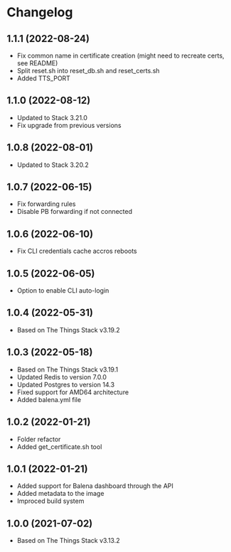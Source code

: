 # Changelog

## 1.1.1 (2022-08-24)

* Fix common name in certificate creation (might need to recreate certs, see README)
* Split reset.sh into reset_db.sh and reset_certs.sh
* Added TTS_PORT

## 1.1.0 (2022-08-12)

* Updated to Stack 3.21.0
* Fix upgrade from previous versions

## 1.0.8 (2022-08-01)

* Updated to Stack 3.20.2

## 1.0.7 (2022-06-15)

* Fix forwarding rules
* Disable PB forwarding if not connected

## 1.0.6 (2022-06-10)

* Fix CLI credentials cache accros reboots

## 1.0.5 (2022-06-05)

* Option to enable CLI auto-login

## 1.0.4 (2022-05-31)

* Based on The Things Stack v3.19.2

## 1.0.3 (2022-05-18)

* Based on The Things Stack v3.19.1
* Updated Redis to version 7.0.0
* Updated Postgres to version 14.3
* Fixed support for AMD64 architecture
* Added balena.yml file

## 1.0.2 (2022-01-21)

* Folder refactor
* Added get_certificate.sh tool

## 1.0.1 (2022-01-21)

* Added support for Balena dashboard through the API
* Added metadata to the image
* Improced build system

## 1.0.0 (2021-07-02)

* Based on The Things Stack v3.13.2
